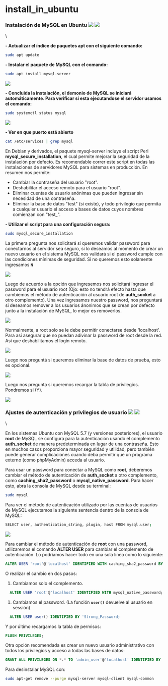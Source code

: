 # install\_in\_ubuntu

### Instalación de MySQL en Ubuntu ![](../../../../assets/ico/MySQL\_Logo.ico) ![](../../../../assets/ico/ubuntu\_gr.ico)

\


**- Actualizar el índice de paquetes apt con el siguiente comando:**

```bash
sudo apt update
```

**- Instalar el paquete de MySQL con el comando:**

```bash
sudo apt install mysql-server
```

![](../assets/png/ub/step1\_mysql.png)

**- Concluida la instalación, el demonio de MySQL se iniciará automáticamente. Para verificar si esta ejecutandose el servidor usamos el comando:**

```bash
sudo systemctl status mysql
```

![](../assets/png/ub/status\_mysql.png)

**- Ver en que puerto está abierto**

```bash
cat /etc/services | grep mysql
```

En Debian y derivados, el paquete mysql-server incluye el script Perl **mysql\_secure\_installation**, el cual permite mejorar la seguridad de la instalación por defecto. Es recomendable correr este script en todas las instalaciones de servidores MySQL para sistemas en producción. En resumen nos permite:

* Cambiar la contraseña del usuario "root".
* Deshabilitar el acceso remoto para el usuario "root".
* Eliminar cuentas de usuario anónimas que pueden ingresar sin necesidad de una contraseña.
* Eliminar la base de datos "test" (si existe), y todo privilegio que permita a cualquier usuario el acceso a bases de datos cuyos nombres comienzan con "test\_".

**- Utilizar el script para una configuración segura:**

```bash
sudo mysql_secure_installation
```

La primera pregunta nos solicitará si queremos validar password para conectarnos al servidor sea seguro, si lo deseamos al momento de crear un nuevo usuario en el sistema MySQL nos validará si el password cumple con las condiciones mínimas de seguridad. Si no queremos esto solamente ingresamos **`N`**

![](../assets/png/ub/step1\_mysql\_secure\_install.png)

Luego de acuerdo a la opción que ingresemos nos solicitará ingresar el password para el usuario root (Ojo: esto no tendrá efecto hasta que cambiemos el método de autenticación al usuario root de **auth\_socket** a otro complemento). Una vez ingresamos nuestro password, nos preguntará si deseamos remover a los usuarios ánonimos que se crean por defecto junto a la instalación de MySQL, lo mejor es removerlos.

![](../assets/png/ub/step2\_mysql\_secure\_install.png)

Normalmente, a root solo se le debe permitir conectarse desde 'localhost'. Para así asegurar que no puedan adivinar la password de root desde la red. Así que deshabilitamos el logín remoto.

![](../assets/png/ub/step3\_mysql\_secure\_install.png)

Luego nos preguntá si queremos eliminar la base de datos de prueba, esto es opcional.

![](../assets/png/ub/step4\_mysql\_secure\_install.png)

Luego nos pregunta si queremos recargar la tabla de privilegios. Pondremos si (Y).

![](../assets/png/ub/step5\_mysql\_secure\_install.png)

### Ajustes de autenticación y privilegios de usuario ![](../../../../assets/ico/MySQL\_Logo.ico) ![](../../../../assets/ico/database\_administrators\_group\(48\).ico)

\


En los sistemas Ubuntu con MySQL 5.7 (y versiones posteriores), el usuario **root** de MySQL se configura para la autenticación usando el complemento **auth\_socket** de manera predeterminada en lugar de una contraseña. Esto en muchos casos proporciona mayor seguridad y utilidad, pero también puede generar complicaciones cuando deba permitir que un programa externo (como phpMyAdmin) acceda al usuario.

Para usar un password para conectar a MySQL como **root**, deberemos cambiar el método de autenticación de **auth\_socket** a otro complemento, como **caching\_sha2\_password** o **mysql\_native\_password**. Para hacer esto, abra la consola de MySQL desde su terminal:

```bash
sudo mysql
```

Para ver el método de autenticación utilizado por las cuentas de usuarios de MySQL ejecutamos la siguiente sentencia dentro de la consola de MySQL:

```bash
SELECT user, authentication_string, plugin, host FROM mysql.user;
```

![](../assets/png/ub/auth\_user.png)

Para cambiar el método de autenticación de **root** con una password, utilizaremos el comando **ALTER USER** para cambiar el complemento de autenticación. Lo podriamos hacer todo en una sola línea como lo siguiente:

```sql
ALTER USER 'root'@'localhost' IDENTIFIED WITH caching_sha2_password BY 'password';
```

O realizar el cambio en dos pasos:

1. Cambiamos solo el complemento.

```sql
  ALTER USER 'root'@'localhost' IDENTIFIED WITH mysql_native_password;
```

1. Cambiamos el password. (La función **`user()`** devuelve al usuario en sessión)

```sql
  ALTER USER user() IDENTIFIED BY 'Strong_Password;
```

Y por último recargamos la tabla de permisos:

```sql
FLUSH PRIVILEGES;
```

Otra opción recomendada es crear un nuevo usuario administrativo con todos los privilegios y acceso a todas las bases de datos:

```sql
GRANT ALL PRIVILEGES ON *.* TO 'admin_user'@'localhost' IDENTIFIED BY 'very_strong_password';
```

Para desinstalar MySQL con:

```bash
sudo apt-get remove --purge mysql-server mysql-client mysql-common
```
